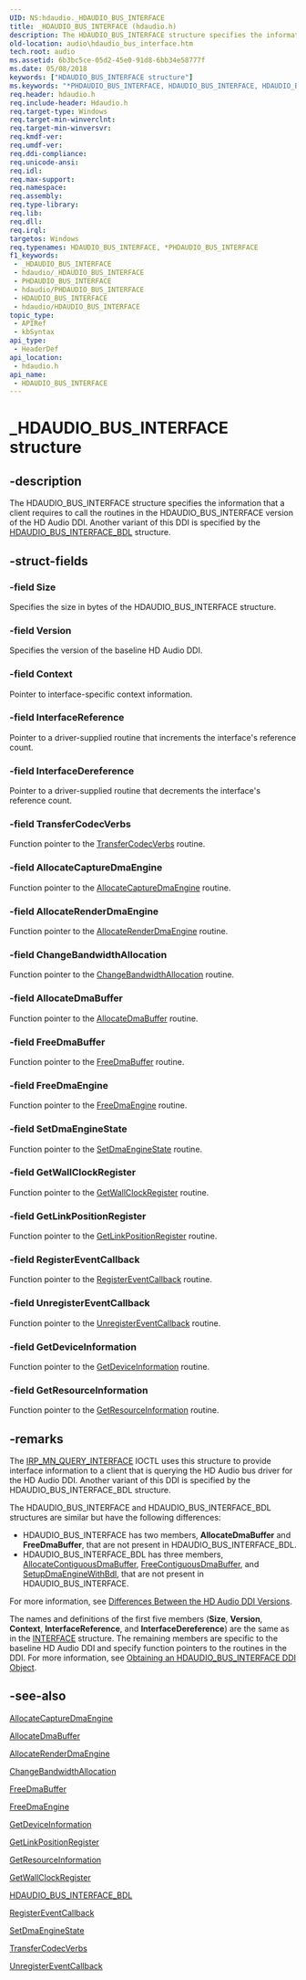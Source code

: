 ```yaml
---
UID: NS:hdaudio._HDAUDIO_BUS_INTERFACE
title: _HDAUDIO_BUS_INTERFACE (hdaudio.h)
description: The HDAUDIO_BUS_INTERFACE structure specifies the information that a client requires to call the routines in the HDAUDIO_BUS_INTERFACE version of the HD Audio DDI. Another variant of this DDI is specified by the HDAUDIO_BUS_INTERFACE_BDL structure.
old-location: audio\hdaudio_bus_interface.htm
tech.root: audio
ms.assetid: 6b3bc5ce-05d2-45e0-91d8-6bb34e58777f
ms.date: 05/08/2018
keywords: ["HDAUDIO_BUS_INTERFACE structure"]
ms.keywords: "*PHDAUDIO_BUS_INTERFACE, HDAUDIO_BUS_INTERFACE, HDAUDIO_BUS_INTERFACE structure [Audio Devices], PHDAUDIO_BUS_INTERFACE, PHDAUDIO_BUS_INTERFACE structure pointer [Audio Devices], _HDAUDIO_BUS_INTERFACE, aud-prop2_4d39bbd4-8c0b-4f2c-98a7-618d891593c1.xml, audio.hdaudio_bus_interface, hdaudio/HDAUDIO_BUS_INTERFACE, hdaudio/PHDAUDIO_BUS_INTERFACE"
req.header: hdaudio.h
req.include-header: Hdaudio.h
req.target-type: Windows
req.target-min-winverclnt: 
req.target-min-winversvr: 
req.kmdf-ver: 
req.umdf-ver: 
req.ddi-compliance: 
req.unicode-ansi: 
req.idl: 
req.max-support: 
req.namespace: 
req.assembly: 
req.type-library: 
req.lib: 
req.dll: 
req.irql: 
targetos: Windows
req.typenames: HDAUDIO_BUS_INTERFACE, *PHDAUDIO_BUS_INTERFACE
f1_keywords:
 - _HDAUDIO_BUS_INTERFACE
 - hdaudio/_HDAUDIO_BUS_INTERFACE
 - PHDAUDIO_BUS_INTERFACE
 - hdaudio/PHDAUDIO_BUS_INTERFACE
 - HDAUDIO_BUS_INTERFACE
 - hdaudio/HDAUDIO_BUS_INTERFACE
topic_type:
 - APIRef
 - kbSyntax
api_type:
 - HeaderDef
api_location:
 - hdaudio.h
api_name:
 - HDAUDIO_BUS_INTERFACE
---
```


# _HDAUDIO_BUS_INTERFACE structure


## -description

The HDAUDIO_BUS_INTERFACE structure specifies the information that a client requires to call the routines in the HDAUDIO_BUS_INTERFACE version of the HD Audio DDI. Another variant of this DDI is specified by the <a href="https://docs.microsoft.com/windows-hardware/drivers/ddi/hdaudio/ns-hdaudio-_hdaudio_bus_interface_bdl">HDAUDIO_BUS_INTERFACE_BDL</a> structure.

## -struct-fields

### -field Size

Specifies the size in bytes of the HDAUDIO_BUS_INTERFACE structure.

### -field Version

Specifies the version of the baseline HD Audio DDI.

### -field Context

Pointer to interface-specific context information.

### -field InterfaceReference

Pointer to a driver-supplied routine that increments the interface's reference count.

### -field InterfaceDereference

Pointer to a driver-supplied routine that decrements the interface's reference count.

### -field TransferCodecVerbs

Function pointer to the <a href="https://docs.microsoft.com/windows-hardware/drivers/ddi/hdaudio/nc-hdaudio-ptransfer_codec_verbs">TransferCodecVerbs</a> routine.

### -field AllocateCaptureDmaEngine

Function pointer to the <a href="https://docs.microsoft.com/windows-hardware/drivers/ddi/hdaudio/nc-hdaudio-pallocate_capture_dma_engine">AllocateCaptureDmaEngine</a> routine.

### -field AllocateRenderDmaEngine

Function pointer to the <a href="https://docs.microsoft.com/windows-hardware/drivers/ddi/hdaudio/nc-hdaudio-pallocate_render_dma_engine">AllocateRenderDmaEngine</a> routine.

### -field ChangeBandwidthAllocation

Function pointer to the <a href="https://docs.microsoft.com/windows-hardware/drivers/ddi/hdaudio/nc-hdaudio-pchange_bandwidth_allocation">ChangeBandwidthAllocation</a> routine.

### -field AllocateDmaBuffer

Function pointer to the <a href="https://docs.microsoft.com/windows-hardware/drivers/ddi/hdaudio/nc-hdaudio-pallocate_dma_buffer">AllocateDmaBuffer</a> routine.

### -field FreeDmaBuffer

Function pointer to the <a href="https://docs.microsoft.com/windows-hardware/drivers/ddi/hdaudio/nc-hdaudio-pfree_dma_buffer">FreeDmaBuffer</a> routine.

### -field FreeDmaEngine

Function pointer to the <a href="https://docs.microsoft.com/windows-hardware/drivers/ddi/hdaudio/nc-hdaudio-pfree_dma_engine">FreeDmaEngine</a> routine.

### -field SetDmaEngineState

Function pointer to the <a href="https://docs.microsoft.com/windows-hardware/drivers/ddi/hdaudio/nc-hdaudio-pset_dma_engine_state">SetDmaEngineState</a> routine.

### -field GetWallClockRegister

Function pointer to the <a href="https://docs.microsoft.com/windows-hardware/drivers/ddi/hdaudio/nc-hdaudio-pget_wall_clock_register">GetWallClockRegister</a> routine.

### -field GetLinkPositionRegister

Function pointer to the <a href="https://docs.microsoft.com/windows-hardware/drivers/ddi/hdaudio/nc-hdaudio-pget_link_position_register">GetLinkPositionRegister</a> routine.

### -field RegisterEventCallback

Function pointer to the <a href="https://docs.microsoft.com/windows-hardware/drivers/ddi/hdaudio/nc-hdaudio-pregister_event_callback">RegisterEventCallback</a> routine.

### -field UnregisterEventCallback

Function pointer to the <a href="https://docs.microsoft.com/windows-hardware/drivers/ddi/hdaudio/nc-hdaudio-punregister_event_callback">UnregisterEventCallback</a> routine.

### -field GetDeviceInformation

Function pointer to the <a href="https://docs.microsoft.com/windows-hardware/drivers/ddi/hdaudio/nc-hdaudio-pget_device_information">GetDeviceInformation</a> routine.

### -field GetResourceInformation

Function pointer to the <a href="https://docs.microsoft.com/windows-hardware/drivers/ddi/hdaudio/nc-hdaudio-pget_resource_information">GetResourceInformation</a> routine.

## -remarks

The <a href="https://docs.microsoft.com/windows-hardware/drivers/kernel/irp-mn-query-interface">IRP_MN_QUERY_INTERFACE</a> IOCTL uses this structure to provide interface information to a client that is querying the HD Audio bus driver for the HD Audio DDI. Another variant of this DDI is specified by the HDAUDIO_BUS_INTERFACE_BDL structure.

The HDAUDIO_BUS_INTERFACE and HDAUDIO_BUS_INTERFACE_BDL structures are similar but have the following differences:

<ul>
<li>
HDAUDIO_BUS_INTERFACE has two members, <b>AllocateDmaBuffer</b> and <b>FreeDmaBuffer</b>, that are not present in HDAUDIO_BUS_INTERFACE_BDL.

</li>
<li>
HDAUDIO_BUS_INTERFACE_BDL has three members, <a href="https://docs.microsoft.com/windows-hardware/drivers/ddi/hdaudio/nc-hdaudio-pallocate_contiguous_dma_buffer">AllocateContiguousDmaBuffer</a>, <a href="https://docs.microsoft.com/windows-hardware/drivers/ddi/hdaudio/nc-hdaudio-pfree_contiguous_dma_buffer">FreeContiguousDmaBuffer</a>, and <a href="https://docs.microsoft.com/windows-hardware/drivers/ddi/hdaudio/nc-hdaudio-psetup_dma_engine_with_bdl">SetupDmaEngineWithBdl</a>, that are not present in HDAUDIO_BUS_INTERFACE.

</li>
</ul>
For more information, see <a href="https://docs.microsoft.com/windows-hardware/drivers/audio/differences-between-the-hd-audio-ddi-versions">Differences Between the HD Audio DDI Versions</a>.

The names and definitions of the first five members (<b>Size</b>, <b>Version</b>, <b>Context</b>, <b>InterfaceReference</b>, and <b>InterfaceDereference</b>) are the same as in the <a href="https://docs.microsoft.com/windows-hardware/drivers/ddi/wdm/ns-wdm-_interface">INTERFACE</a> structure. The remaining members are specific to the baseline HD Audio DDI and specify function pointers to the routines in the DDI. For more information, see <a href="https://docs.microsoft.com/windows-hardware/drivers/audio/obtaining-an-hdaudio-bus-interface-ddi-object">Obtaining an HDAUDIO_BUS_INTERFACE DDI Object</a>.

## -see-also

<a href="https://docs.microsoft.com/windows-hardware/drivers/ddi/hdaudio/nc-hdaudio-pallocate_capture_dma_engine">AllocateCaptureDmaEngine</a>



<a href="https://docs.microsoft.com/windows-hardware/drivers/ddi/hdaudio/nc-hdaudio-pallocate_dma_buffer">AllocateDmaBuffer</a>



<a href="https://docs.microsoft.com/windows-hardware/drivers/ddi/hdaudio/nc-hdaudio-pallocate_render_dma_engine">AllocateRenderDmaEngine</a>



<a href="https://docs.microsoft.com/windows-hardware/drivers/ddi/hdaudio/nc-hdaudio-pchange_bandwidth_allocation">ChangeBandwidthAllocation</a>



<a href="https://docs.microsoft.com/windows-hardware/drivers/ddi/hdaudio/nc-hdaudio-pfree_dma_buffer">FreeDmaBuffer</a>



<a href="https://docs.microsoft.com/windows-hardware/drivers/ddi/hdaudio/nc-hdaudio-pfree_dma_engine">FreeDmaEngine</a>



<a href="https://docs.microsoft.com/windows-hardware/drivers/ddi/hdaudio/nc-hdaudio-pget_device_information">GetDeviceInformation</a>



<a href="https://docs.microsoft.com/windows-hardware/drivers/ddi/hdaudio/nc-hdaudio-pget_link_position_register">GetLinkPositionRegister</a>



<a href="https://docs.microsoft.com/windows-hardware/drivers/ddi/hdaudio/nc-hdaudio-pget_resource_information">GetResourceInformation</a>



<a href="https://docs.microsoft.com/windows-hardware/drivers/ddi/hdaudio/nc-hdaudio-pget_wall_clock_register">GetWallClockRegister</a>



<a href="https://docs.microsoft.com/windows-hardware/drivers/ddi/hdaudio/ns-hdaudio-_hdaudio_bus_interface_bdl">HDAUDIO_BUS_INTERFACE_BDL</a>



<a href="https://docs.microsoft.com/windows-hardware/drivers/ddi/hdaudio/nc-hdaudio-pregister_event_callback">RegisterEventCallback</a>



<a href="https://docs.microsoft.com/windows-hardware/drivers/ddi/hdaudio/nc-hdaudio-pset_dma_engine_state">SetDmaEngineState</a>



<a href="https://docs.microsoft.com/windows-hardware/drivers/ddi/hdaudio/nc-hdaudio-ptransfer_codec_verbs">TransferCodecVerbs</a>



<a href="https://docs.microsoft.com/windows-hardware/drivers/ddi/hdaudio/nc-hdaudio-punregister_event_callback">UnregisterEventCallback</a>

